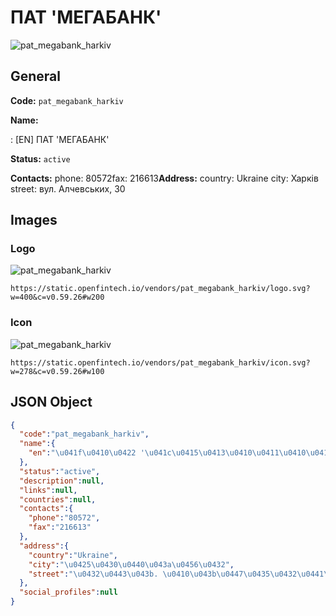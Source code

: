 
# ПАТ 'МЕГАБАНК' 
![pat_megabank_harkiv](https://static.openfintech.io/vendors/pat_megabank_harkiv/logo.svg?w=400&c=v0.59.26#w200)  

## General 
 
**Code:** `pat_megabank_harkiv` 
 
**Name:** 
 
:	[EN] ПАТ 'МЕГАБАНК' 
 
**Status:** `active` 
 
**Contacts:** 
phone: 80572fax: 216613**Address:** 
country: Ukraine 
city: Харків 
street: вул. Алчевських, 30 

## Images 

### Logo 
 
![pat_megabank_harkiv](https://static.openfintech.io/vendors/pat_megabank_harkiv/logo.svg?w=400&c=v0.59.26#w200)  

```
https://static.openfintech.io/vendors/pat_megabank_harkiv/logo.svg?w=400&c=v0.59.26#w200
```  

### Icon 
 
![pat_megabank_harkiv](https://static.openfintech.io/vendors/pat_megabank_harkiv/icon.svg?w=278&c=v0.59.26#w100)  

```
https://static.openfintech.io/vendors/pat_megabank_harkiv/icon.svg?w=278&c=v0.59.26#w100
```  

## JSON Object 

```json
{
  "code":"pat_megabank_harkiv",
  "name":{
    "en":"\u041f\u0410\u0422 '\u041c\u0415\u0413\u0410\u0411\u0410\u041d\u041a'"
  },
  "status":"active",
  "description":null,
  "links":null,
  "countries":null,
  "contacts":{
    "phone":"80572",
    "fax":"216613"
  },
  "address":{
    "country":"Ukraine",
    "city":"\u0425\u0430\u0440\u043a\u0456\u0432",
    "street":"\u0432\u0443\u043b. \u0410\u043b\u0447\u0435\u0432\u0441\u044c\u043a\u0438\u0445, 30"
  },
  "social_profiles":null
}
```  
